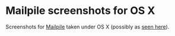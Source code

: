 # Mailpile screenshots for OS X
Screenshots for [Mailpile](http://www.mailpile.is) taken under OS X (possibly as [seen here](https://github.com/pagekite/Mailpile/wiki/Getting-started-on-MacOS)).
